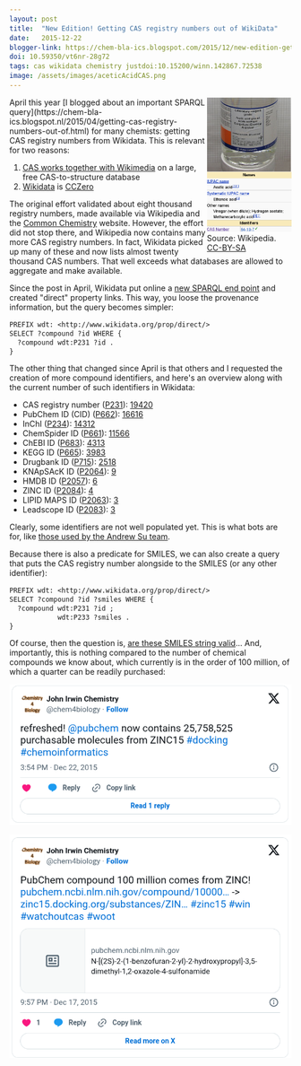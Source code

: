 ```yaml
---
layout: post
title:  "New Edition! Getting CAS registry numbers out of WikiData"
date:   2015-12-22
blogger-link: https://chem-bla-ics.blogspot.com/2015/12/new-edition-getting-cas-registry.html
doi: 10.59350/vt6nr-28g72
tags: cas wikidata chemistry justdoi:10.15200/winn.142867.72538
image: /assets/images/aceticAcidCAS.png
---
```


<span style="width: 30%; display: block; margin-left: auto; margin-right: auto; float: right">
<img src="/assets/images/aceticAcidCAS.png" /> <br />
Source: Wikipedia. <a href="https://en.wikipedia.org/wiki/File:Acetic_acid.jpg">CC-BY-SA</a>
</span>
April this year [I blogged about an important SPARQL query](https://chem-bla-ics.blogspot.nl/2015/04/getting-cas-registry-numbers-out-of.html)
for many chemists: getting CAS registry numbers from Wikidata. This is relevant for two reasons:

1. [CAS works together with Wikimedia](http://commonchemistry.org/) on a large, free CAS-to-structure database
2. [Wikidata](http://wikidata.org/) is [CCZero](https://creativecommons.org/choose/zero/)

The original effort validated about eight thousand registry numbers, made available via Wikipedia and the
[Common Chemistry](http://commonchemistry.org/) website. However, the effort did not stop there, and Wikipedia
now contains many more CAS registry numbers. In fact, Wikidata picked up many of these and now lists almost
twenty thousand CAS numbers. That well exceeds what databases are allowed to aggregate and make available.

Since the post in April, Wikidata put online a [new SPARQL end point](https://query.wikidata.org/) and
created "direct" property links. This way, you loose the provenance information, but the query becomes simpler:

```sparql
PREFIX wdt: <http://www.wikidata.org/prop/direct/>
SELECT ?compound ?id WHERE {
  ?compound wdt:P231 ?id .
}
```

The other thing that changed since April is that others and I requested the creation of more compound identifiers,
and here's an overview along with the current number of such identifiers in Wikidata:

* CAS registry number ([P231](https://www.wikidata.org/wiki/Property:P231)): [19420](https://query.wikidata.org/#PREFIX%20wdt%3A%20%3Chttp%3A%2F%2Fwww.wikidata.org%2Fprop%2Fdirect%2F%3E%0ASELECT%20(count(%3Fid)%20as%20%3Fcount)%20WHERE%20%7B%0A%20%20%3Fcompound%20wdt%3AP231%20%3Fid%20.%0A%7D%0A)
* PubChem ID (CID) ([P662](https://www.wikidata.org/wiki/Property:P662)): [16616](https://query.wikidata.org/#PREFIX%20wdt%3A%20%3Chttp%3A%2F%2Fwww.wikidata.org%2Fprop%2Fdirect%2F%3E%0ASELECT%20%28count%28%3Fid%29%20as%20%3Fcount%29%20WHERE%20%7B%0A%20%20%3Fcompound%20wdt%3AP662%20%3Fid%20.%0A%7D%0A)
* InChI ([P234](https://www.wikidata.org/wiki/Property:P234)): [14312](https://query.wikidata.org/#PREFIX%20wdt%3A%20%3Chttp%3A%2F%2Fwww.wikidata.org%2Fprop%2Fdirect%2F%3E%0ASELECT%20%28count%28%3Fid%29%20as%20%3Fcount%29%20WHERE%20%7B%0A%20%20%3Fcompound%20wdt%3AP234%20%3Fid%20.%0A%7D%0A)
* ChemSpider ID ([P661](https://www.wikidata.org/wiki/Property:P661)): [11566](https://query.wikidata.org/#PREFIX%20wdt%3A%20%3Chttp%3A%2F%2Fwww.wikidata.org%2Fprop%2Fdirect%2F%3E%0ASELECT%20%28count%28%3Fid%29%20as%20%3Fcount%29%20WHERE%20%7B%0A%20%20%3Fcompound%20wdt%3AP661%20%3Fid%20.%0A%7D%0A)
* ChEBI ID ([P683](https://www.wikidata.org/wiki/Property:P683)): [4313](https://query.wikidata.org/#PREFIX%20wdt%3A%20%3Chttp%3A%2F%2Fwww.wikidata.org%2Fprop%2Fdirect%2F%3E%0ASELECT%20%28count%28%3Fid%29%20as%20%3Fcount%29%20WHERE%20%7B%0A%20%20%3Fcompound%20wdt%3AP683%20%3Fid%20.%0A%7D%0A)
* KEGG ID ([P665](https://www.wikidata.org/wiki/Property:P665)): [3983](https://query.wikidata.org/#PREFIX%20wdt%3A%20%3Chttp%3A%2F%2Fwww.wikidata.org%2Fprop%2Fdirect%2F%3E%0ASELECT%20%28count%28%3Fid%29%20as%20%3Fcount%29%20WHERE%20%7B%0A%20%20%3Fcompound%20wdt%3AP665%20%3Fid%20.%0A%7D%0A)
* Drugbank ID ([P715](https://www.wikidata.org/wiki/Property:P715)): [2518](https://query.wikidata.org/#PREFIX%20wdt%3A%20%3Chttp%3A%2F%2Fwww.wikidata.org%2Fprop%2Fdirect%2F%3E%0ASELECT%20%28count%28%3Fid%29%20as%20%3Fcount%29%20WHERE%20%7B%0A%20%20%3Fcompound%20wdt%3AP715%20%3Fid%20.%0A%7D%0A)
* KNApSAcK ID ([P2064](https://www.wikidata.org/wiki/Property:P2064)): [9](https://query.wikidata.org/#PREFIX%20wdt%3A%20%3Chttp%3A%2F%2Fwww.wikidata.org%2Fprop%2Fdirect%2F%3E%0ASELECT%20%28count%28%3Fid%29%20as%20%3Fcount%29%20WHERE%20%7B%0A%20%20%3Fcompound%20wdt%3AP2064%20%3Fid%20.%0A%7D%0A)
* HMDB ID ([P2057](https://www.wikidata.org/wiki/Property:P2057)): [6](https://query.wikidata.org/#PREFIX%20wdt%3A%20%3Chttp%3A%2F%2Fwww.wikidata.org%2Fprop%2Fdirect%2F%3E%0ASELECT%20%28count%28%3Fid%29%20as%20%3Fcount%29%20WHERE%20%7B%0A%20%20%3Fcompound%20wdt%3AP2057%20%3Fid%20.%0A%7D%0A)
* ZINC ID ([P2084](https://www.wikidata.org/wiki/Property:P2084)): [4](https://query.wikidata.org/#PREFIX%20wdt%3A%20%3Chttp%3A%2F%2Fwww.wikidata.org%2Fprop%2Fdirect%2F%3E%0ASELECT%20%28count%28%3Fid%29%20as%20%3Fcount%29%20WHERE%20%7B%0A%20%20%3Fcompound%20wdt%3AP2084%20%3Fid%20.%0A%7D%0A)
* LIPID MAPS ID ([P2063](https://www.wikidata.org/wiki/Property:P2063)): [3](https://query.wikidata.org/#PREFIX%20wdt%3A%20%3Chttp%3A%2F%2Fwww.wikidata.org%2Fprop%2Fdirect%2F%3E%0ASELECT%20(count(%3Fid)%20as%20%3Fcount)%20WHERE%20%7B%0A%20%20%3Fcompound%20wdt%3AP2063%20%3Fid%20.%0A%7D%0A)
* Leadscope ID ([P2083](https://www.wikidata.org/wiki/Property:P2083)): [3](https://query.wikidata.org/#PREFIX%20wdt%3A%20%3Chttp%3A%2F%2Fwww.wikidata.org%2Fprop%2Fdirect%2F%3E%0ASELECT%20(count(%3Fid)%20as%20%3Fcount)%20WHERE%20%7B%0A%20%20%3Fcompound%20wdt%3AP2083%20%3Fid%20.%0A%7D%0A)

Clearly, some identifiers are not well populated yet. This is what bots are for, like
[those used by the Andrew Su team](https://bitbucket.org/sulab/wikidatabots/overview).

Because there is also a predicate for SMILES, we can also create a query that puts the CAS registry
number alongside to the SMILES (or any other identifier):

```sparql
PREFIX wdt: <http://www.wikidata.org/prop/direct/>
SELECT ?compound ?id ?smiles WHERE {
  ?compound wdt:P231 ?id ;
            wdt:P233 ?smiles .
}
```

Of course, then the question is, [are these SMILES string valid](https://chem-bla-ics.blogspot.nl/2015/10/how-to-test-smiles-strings-in.html)...
And, importantly, this is nothing compared to the number of chemical compounds we know about, which currently is in
the order of 100 million, of which a quarter can be readily purchased:

[![](/assets/images/twitter_chem4biology_679314144680513536.png)](https://twitter.com/chem4biology/status/679314144680513536)

[![](/assets/images/twitter_chem4biology_677593362640142336.png)](https://twitter.com/chem4biology/status/677593362640142336)
